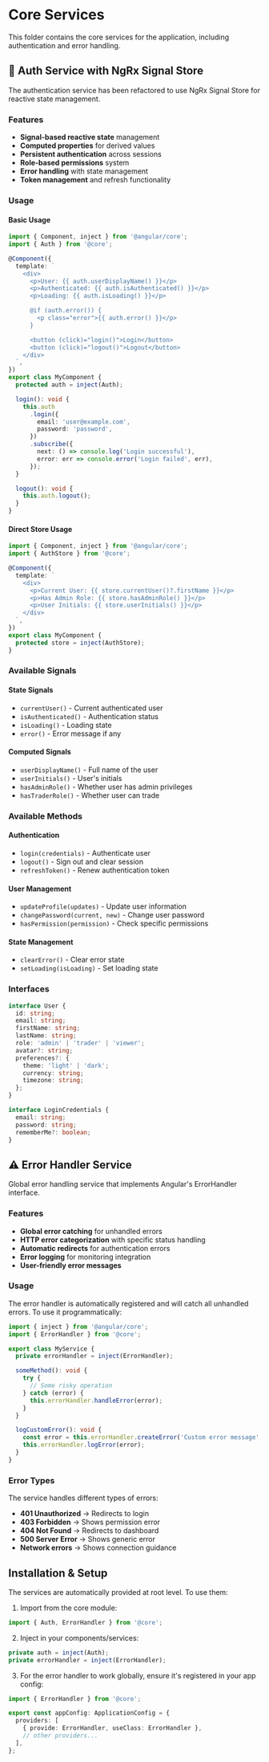 # Core Services

This folder contains the core services for the application, including authentication and error handling.

## 🔐 Auth Service with NgRx Signal Store

The authentication service has been refactored to use NgRx Signal Store for reactive state management.

### Features

- **Signal-based reactive state** management
- **Computed properties** for derived values
- **Persistent authentication** across sessions
- **Role-based permissions** system
- **Error handling** with state management
- **Token management** and refresh functionality

### Usage

#### Basic Usage

```typescript
import { Component, inject } from '@angular/core';
import { Auth } from '@core';

@Component({
  template: `
    <div>
      <p>User: {{ auth.userDisplayName() }}</p>
      <p>Authenticated: {{ auth.isAuthenticated() }}</p>
      <p>Loading: {{ auth.isLoading() }}</p>

      @if (auth.error()) {
        <p class="error">{{ auth.error() }}</p>
      }

      <button (click)="login()">Login</button>
      <button (click)="logout()">Logout</button>
    </div>
  `,
})
export class MyComponent {
  protected auth = inject(Auth);

  login(): void {
    this.auth
      .login({
        email: 'user@example.com',
        password: 'password',
      })
      .subscribe({
        next: () => console.log('Login successful'),
        error: err => console.error('Login failed', err),
      });
  }

  logout(): void {
    this.auth.logout();
  }
}
```

#### Direct Store Usage

```typescript
import { Component, inject } from '@angular/core';
import { AuthStore } from '@core';

@Component({
  template: `
    <div>
      <p>Current User: {{ store.currentUser()?.firstName }}</p>
      <p>Has Admin Role: {{ store.hasAdminRole() }}</p>
      <p>User Initials: {{ store.userInitials() }}</p>
    </div>
  `,
})
export class MyComponent {
  protected store = inject(AuthStore);
}
```

### Available Signals

#### State Signals

- `currentUser()` - Current authenticated user
- `isAuthenticated()` - Authentication status
- `isLoading()` - Loading state
- `error()` - Error message if any

#### Computed Signals

- `userDisplayName()` - Full name of the user
- `userInitials()` - User's initials
- `hasAdminRole()` - Whether user has admin privileges
- `hasTraderRole()` - Whether user can trade

### Available Methods

#### Authentication

- `login(credentials)` - Authenticate user
- `logout()` - Sign out and clear session
- `refreshToken()` - Renew authentication token

#### User Management

- `updateProfile(updates)` - Update user information
- `changePassword(current, new)` - Change user password
- `hasPermission(permission)` - Check specific permissions

#### State Management

- `clearError()` - Clear error state
- `setLoading(isLoading)` - Set loading state

### Interfaces

```typescript
interface User {
  id: string;
  email: string;
  firstName: string;
  lastName: string;
  role: 'admin' | 'trader' | 'viewer';
  avatar?: string;
  preferences?: {
    theme: 'light' | 'dark';
    currency: string;
    timezone: string;
  };
}

interface LoginCredentials {
  email: string;
  password: string;
  rememberMe?: boolean;
}
```

## ⚠️ Error Handler Service

Global error handling service that implements Angular's ErrorHandler interface.

### Features

- **Global error catching** for unhandled errors
- **HTTP error categorization** with specific status handling
- **Automatic redirects** for authentication errors
- **Error logging** for monitoring integration
- **User-friendly error messages**

### Usage

The error handler is automatically registered and will catch all unhandled errors. To use it programmatically:

```typescript
import { inject } from '@angular/core';
import { ErrorHandler } from '@core';

export class MyService {
  private errorHandler = inject(ErrorHandler);

  someMethod(): void {
    try {
      // Some risky operation
    } catch (error) {
      this.errorHandler.handleError(error);
    }
  }

  logCustomError(): void {
    const error = this.errorHandler.createError('Custom error message', 500, 'MyService.someMethod');
    this.errorHandler.logError(error);
  }
}
```

### Error Types

The service handles different types of errors:

- **401 Unauthorized** → Redirects to login
- **403 Forbidden** → Shows permission error
- **404 Not Found** → Redirects to dashboard
- **500 Server Error** → Shows generic error
- **Network errors** → Shows connection guidance

## Installation & Setup

The services are automatically provided at root level. To use them:

1. Import from the core module:

```typescript
import { Auth, ErrorHandler } from '@core';
```

2. Inject in your components/services:

```typescript
private auth = inject(Auth);
private errorHandler = inject(ErrorHandler);
```

3. For the error handler to work globally, ensure it's registered in your app config:

```typescript
import { ErrorHandler } from '@core';

export const appConfig: ApplicationConfig = {
  providers: [
    { provide: ErrorHandler, useClass: ErrorHandler },
    // other providers...
  ],
};
```
